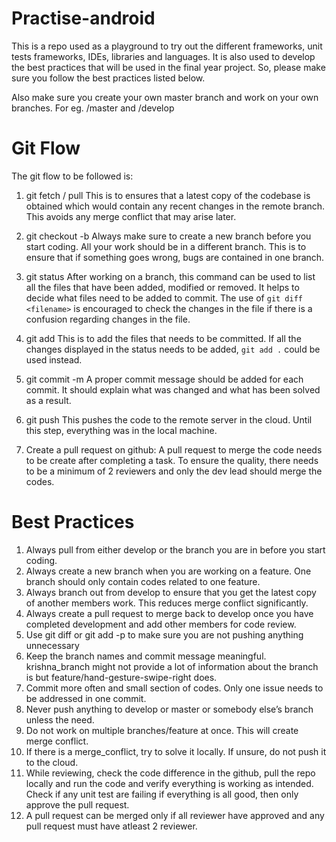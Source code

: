 # Practise-android

This is a repo used as a playground to try out the different frameworks, unit tests frameworks, IDEs, libraries and languages. It is also used to develop the best practices that will be used in the final year project. So, please make sure you follow the best practices listed below.

Also make sure you create your own master branch and work on your own branches. For eg. <Your name>/master and <Your name>/develop



# Git Flow
The git flow to be followed is:

1.	git fetch / pull
This is to ensures that a latest copy of the codebase is obtained which would contain any recent changes in the remote branch. This avoids any merge conflict that may arise later.

2.	git checkout -b <branchname>
       Always make sure to create a new branch before you start coding. All your work should be in a different branch. This is to ensure that if something goes wrong, bugs are contained in one branch.

3.	git status
     After working on a branch, this command can be used to list all the files that have been added, modified or removed. It helps to decide what files need to be added to commit. The use of `git diff <filename>` is encouraged to check the changes in the file if there is a confusion regarding changes in the file.


4.	git add <filename>
This is to add the files that needs to be committed. If all the changes displayed in the status needs to be added, `git add .` could be used instead.

5.	git commit -m <message>
A proper commit message should be added for each commit. It should explain what was changed and what has been solved as a result.

6.	git push
This pushes the code to the remote server in the cloud. Until this step, everything was in the local machine.

7.	Create a pull request on github:
A pull request to merge the code needs to be create after completing a task. To ensure the quality, there needs to be a minimum of 2 reviewers and only the dev lead should merge the codes.

# Best Practices

1.	Always pull from either develop or the branch you are in before you start coding.
2.	Always create a new branch when you are working on a feature. One branch should only contain codes related to one feature.
3.	Always branch out from develop to ensure that you get the latest copy of another members work. This reduces merge conflict significantly.
4.	Always create a pull request to merge back to develop once you have completed development and add other members for code review.
5.	Use git diff or git add -p to make sure you are not pushing anything unnecessary
6.	Keep the branch names and commit message meaningful. krishna_branch might not provide a lot of information about the branch is but feature/hand-gesture-swipe-right does.
7.	Commit more often and small section of codes. Only one issue needs to be addressed in one commit.
8.	Never push anything to develop or master or somebody else’s branch unless the need.
9.	Do not work on multiple branches/feature at once. This will create merge conflict.
10.	If there is a merge_conflict, try to solve it locally. If unsure, do not push it to the cloud.
11.	While reviewing, check the code difference in the github, pull the repo locally and run the code and verify everything is working as intended. Check if any unit test are failing if everything is all good, then only approve the pull request. 
12.	A pull request can be merged only if all reviewer have approved and any pull request must have atleast 2 reviewer.
